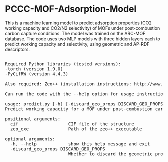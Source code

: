 # PCCC-MOF-Adsorption-Model
This is a machine learning model to predict adsorption properties (CO2 working capacity and CO2/N2 selectivity) of MOFs under post-combustion carbon capture conditions. The model was trained on the ARC-MOF database. The code uses two MLP models with three hidden layers each to predict working capacity and selectivity, using geometric and AP-RDF descriptors.

<pre>

Required Python libraries (tested versions):
-torch (version 1.9.0)
-PyCifRW (version 4.4.3)

Also required: Zeo++ (installation instructions: http://www.zeoplusplus.org/download.html)

Can run the code with the --help option for usage instructions:

usage: predict.py [-h] [-discard_geo_props DISCARD_GEO_PROPS] cif zeo_exe
Predict working capacity for a MOF under post-combustion carbon capture conditions

positional arguments:
  cif                   CIF file of the structure
  zeo_exe               Path of the zeo++ executable

optional arguments:
  -h, --help            show this help message and exit
  -discard_geo_props DISCARD_GEO_PROPS
                        Whether to discard the geometric properties. If false, they are written in the present directory.
 <pre>

